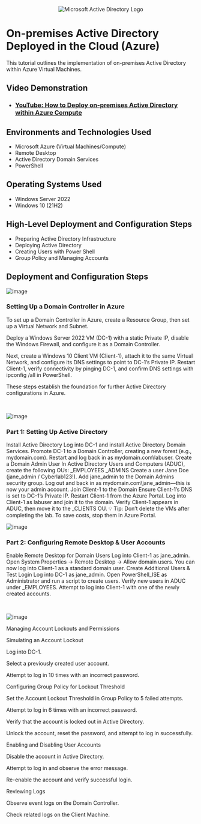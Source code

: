 <p align="center">
<img src="https://i.imgur.com/pU5A58S.png" alt="Microsoft Active Directory Logo"/>
</p>

<h1>On-premises Active Directory Deployed in the Cloud (Azure)</h1>
This tutorial outlines the implementation of on-premises Active Directory within Azure Virtual Machines.<br />


<h2>Video Demonstration</h2>

- ### [YouTube: How to Deploy on-premises Active Directory within Azure Compute](https://www.youtube.com)

<h2>Environments and Technologies Used</h2>

- Microsoft Azure (Virtual Machines/Compute)
- Remote Desktop
- Active Directory Domain Services
- PowerShell

<h2>Operating Systems Used </h2>

- Windows Server 2022
- Windows 10 (21H2)

<h2>High-Level Deployment and Configuration Steps</h2>

-  Preparing Active Directory Infrastructure
-  Deploying Active Directory
-  Creating Users with Power Shell
-  Group Policy and Managing Accounts

<h2>Deployment and Configuration Steps</h2>

![image](https://github.com/user-attachments/assets/ed823a33-e651-497e-822e-3b88b0594c04)

<h3>Setting Up a Domain Controller in Azure</h3>
<p>

To set up a Domain Controller in Azure, create a Resource Group, then set up a Virtual Network and Subnet. 

Deploy a Windows Server 2022 VM (DC-1) with a static Private IP, disable the Windows Firewall, and configure it as a Domain Controller. 

Next, create a Windows 10 Client VM (Client-1), attach it to the same Virtual Network, and configure its DNS settings to point to DC-1’s Private IP. Restart Client-1, verify connectivity by pinging DC-1, and confirm DNS settings with ipconfig /all in PowerShell. 

These steps establish the foundation for further Active Directory configurations in Azure.


</p>
<br />

![image](https://github.com/user-attachments/assets/9a8a322b-5d82-4e03-a313-25b8152bbe45)

<h3>Part 1: Setting Up Active Directory</h3>
<p>
Install Active Directory
Log into DC-1 and install Active Directory Domain Services.
Promote DC-1 to a Domain Controller, creating a new forest (e.g., mydomain.com).
Restart and log back in as mydomain.com\labuser.
Create a Domain Admin User
In Active Directory Users and Computers (ADUC), create the following OUs:
_EMPLOYEES
_ADMINS
Create a user Jane Doe (jane_admin / Cyberlab123!).
Add jane_admin to the Domain Admins security group.
Log out and back in as mydomain.com\jane_admin—this is now your admin account.
Join Client-1 to the Domain
Ensure Client-1’s DNS is set to DC-1’s Private IP.
Restart Client-1 from the Azure Portal.
Log into Client-1 as labuser and join it to the domain.
Verify Client-1 appears in ADUC, then move it to the _CLIENTS OU.
💡 Tip: Don’t delete the VMs after completing the lab. To save costs, stop them in Azure Portal.

![image](https://github.com/user-attachments/assets/7b5c660e-da04-4b2a-a31b-a85781a5c911)

<h3>Part 2: Configuring Remote Desktop & User Accounts</h3>
Enable Remote Desktop for Domain Users
Log into Client-1 as jane_admin.
Open System Properties → Remote Desktop → Allow domain users.
You can now log into Client-1 as a standard domain user.
Create Additional Users & Test Login
Log into DC-1 as jane_admin.
Open PowerShell_ISE as Administrator and run a script to create users.
Verify new users in ADUC under _EMPLOYEES.
Attempt to log into Client-1 with one of the newly created accounts.
</p>
<br />

![image](https://github.com/user-attachments/assets/03a08c15-81f8-47f6-afb2-f146839dc457)

<p>
Managing Account Lockouts and Permissions

Simulating an Account Lockout

Log into DC-1.

Select a previously created user account.

Attempt to log in 10 times with an incorrect password.

Configuring Group Policy for Lockout Threshold

Set the Account Lockout Threshold in Group Policy to 5 failed attempts.

Attempt to log in 6 times with an incorrect password.

Verify that the account is locked out in Active Directory.

Unlock the account, reset the password, and attempt to log in successfully.

Enabling and Disabling User Accounts

Disable the account in Active Directory.

Attempt to log in and observe the error message.

Re-enable the account and verify successful login.

Reviewing Logs

Observe event logs on the Domain Controller.

Check related logs on the Client Machine.
</p>
<br />
